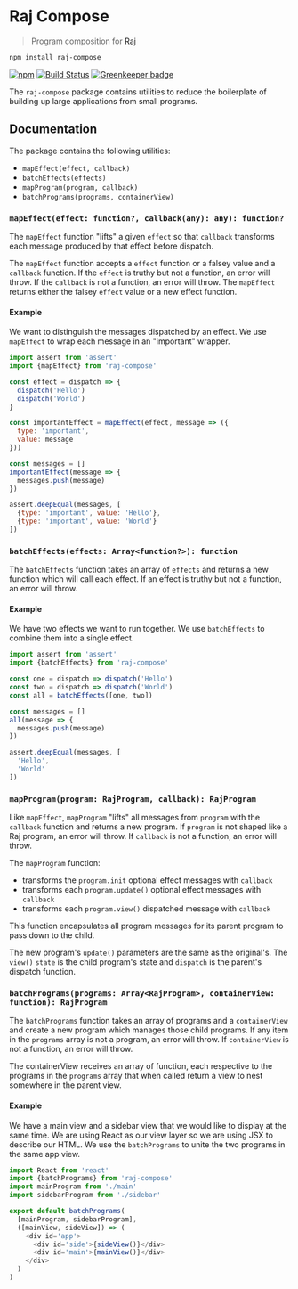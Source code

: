 # Raj Compose
> Program composition for [Raj](https://github.com/andrejewski/raj)

```sh
npm install raj-compose
```

[![npm](https://img.shields.io/npm/v/raj-compose.svg)](https://www.npmjs.com/package/raj-compose)
[![Build Status](https://travis-ci.org/andrejewski/raj-compose.svg?branch=master)](https://travis-ci.org/andrejewski/raj-compose)
[![Greenkeeper badge](https://badges.greenkeeper.io/andrejewski/raj-compose.svg)](https://greenkeeper.io/)

The `raj-compose` package contains utilities to reduce the boilerplate of
building up large applications from small programs.

## Documentation
The package contains the following utilities:

- `mapEffect(effect, callback)`
- `batchEffects(effects)`
- `mapProgram(program, callback)`
- `batchPrograms(programs, containerView)`

### `mapEffect(effect: function?, callback(any): any): function?`
The `mapEffect` function "lifts" a given `effect` so that `callback` transforms
  each message produced by that effect before dispatch.

The `mapEffect` function accepts a `effect` function or a falsey value and a
  `callback` function.
If the `effect` is truthy but not a function, an error will throw.
If the `callback` is not a function, an error will throw.
The `mapEffect` returns either the falsey `effect` value or a new effect function.

#### Example
We want to distinguish the messages dispatched by an effect.
We use `mapEffect` to wrap each message in an "important" wrapper.

```js
import assert from 'assert'
import {mapEffect} from 'raj-compose'

const effect = dispatch => {
  dispatch('Hello')
  dispatch('World')
}

const importantEffect = mapEffect(effect, message => ({
  type: 'important',
  value: message
}))

const messages = []
importantEffect(message => {
  messages.push(message)
})

assert.deepEqual(messages, [
  {type: 'important', value: 'Hello'},
  {type: 'important', value: 'World'}
])
```

### `batchEffects(effects: Array<function?>): function`
The `batchEffects` function takes an array of `effects` and returns a new
  function which will call each effect.
If an effect is truthy but not a function, an error will throw.

#### Example
We have two effects we want to run together.
We use `batchEffects` to combine them into a single effect.

```js
import assert from 'assert'
import {batchEffects} from 'raj-compose'

const one = dispatch => dispatch('Hello')
const two = dispatch => dispatch('World')
const all = batchEffects([one, two])

const messages = []
all(message => {
  messages.push(message)
})

assert.deepEqual(messages, [
  'Hello',
  'World'
])
```

### `mapProgram(program: RajProgram, callback): RajProgram`
Like `mapEffect`, `mapProgram` "lifts" all messages from `program` with the  `callback` function and returns a new program.
If `program` is not shaped like a Raj program, an error will throw.
If `callback` is not a function, an error will throw.

The `mapProgram` function:
- transforms the `program.init` optional effect messages with `callback`
- transforms each `program.update()` optional effect messages with `callback`
- transforms each `program.view()` dispatched message with `callback`

This function encapsulates all program messages for its parent program to pass down to the child.

The new program's `update()` parameters are the same as the original's.
The `view()` `state` is the child program's state and `dispatch` is the parent's dispatch function.

### `batchPrograms(programs: Array<RajProgram>, containerView: function): RajProgram`
The `batchPrograms` function takes an array of programs and a `containerView` and create a new program which manages those child programs.
If any item in the `programs` array is not a program, an error will throw.
If `containerView` is not a function, an error will throw.

The containerView receives an array of function, each respective to the programs in the `programs` array that when called return a view to nest somewhere in the parent view.

#### Example
We have a main view and a sidebar view that we would like to display at the same time. We are using React as our view layer so we are using JSX to describe our HTML. We use the `batchPrograms` to unite the two programs in the same app view.

```js
import React from 'react'
import {batchPrograms} from 'raj-compose'
import mainProgram from './main'
import sidebarProgram from './sidebar'

export default batchPrograms(
  [mainProgram, sidebarProgram],
  ([mainView, sideView]) => (
    <div id='app'>
      <div id='side'>{sideView()}</div>
      <div id='main'>{mainView()}</div>
    </div>
  )
)
```

